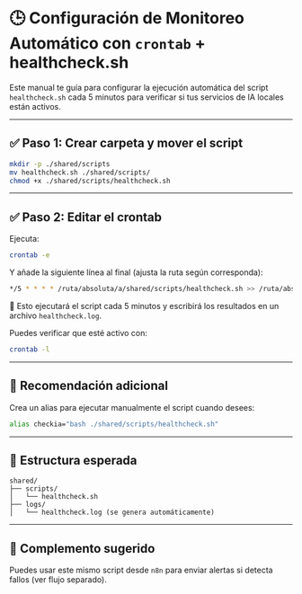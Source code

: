 # 🕒 Configuración de Monitoreo Automático con `crontab` + healthcheck.sh

Este manual te guía para configurar la ejecución automática del script `healthcheck.sh` cada 5 minutos para verificar si tus servicios de IA locales están activos.

---

## ✅ Paso 1: Crear carpeta y mover el script

```bash
mkdir -p ./shared/scripts
mv healthcheck.sh ./shared/scripts/
chmod +x ./shared/scripts/healthcheck.sh
```

---

## ✅ Paso 2: Editar el crontab

Ejecuta:

```bash
crontab -e
```

Y añade la siguiente línea al final (ajusta la ruta según corresponda):

```bash
*/5 * * * * /ruta/absoluta/a/shared/scripts/healthcheck.sh >> /ruta/absoluta/a/logs/healthcheck.log 2>&1
```

🔁 Esto ejecutará el script cada 5 minutos y escribirá los resultados en un archivo `healthcheck.log`.

Puedes verificar que esté activo con:

```bash
crontab -l
```

---

## 🧪 Recomendación adicional

Crea un alias para ejecutar manualmente el script cuando desees:

```bash
alias checkia="bash ./shared/scripts/healthcheck.sh"
```

---

## 📂 Estructura esperada

```
shared/
├── scripts/
│   └── healthcheck.sh
├── logs/
│   └── healthcheck.log (se genera automáticamente)
```

---

## 🔔 Complemento sugerido

Puedes usar este mismo script desde `n8n` para enviar alertas si detecta fallos (ver flujo separado).